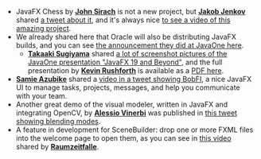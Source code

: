 * JavaFX Chess by [**John Sirach**](https://twitter.com/john_sirach) is not a new project, but [**Jakob Jenkov**](https://twitter.com/jjenkov) shared [a tweet about it](https://twitter.com/jjenkov/status/1586785876050427904), and it's always nice [to see a video of this amazing project](https://www.youtube.com/watch?v=6S6km5duBrM).
* We already shared here that Oracle will also be distributing JavaFX builds, and you can see [the announcement they did at JavaOne here](https://www.youtube.com/watch?v=4hUbmI0nplU&t=1600s).
  * [**Takaaki Sugiyama**](https://twitter.com/zinbe) shared [a lot of screenshot pictures of the JavaOne presentation "JavaFX 19 and Beyond"](https://twitter.com/zinbe/status/1583208414707998720), and the full presentation by [**Kevin Rushforth**](https://twitter.com/kevinrushforth) is available as a [PDF here](https://cr.openjdk.java.net/~kcr/presentations/javaone-2022/JavaFX-19_Final.pdf).
* [**Samie Azubike**](https://twitter.com/samieteq) shared a [video in a tweet showing BobFI](https://twitter.com/samieteq/status/1583769072273354752), a nice JavaFX UI to manage tasks, projects, messages, and help you communicate with your team.
* Another great demo of the visual modeler, written in JavaFX and integrating OpenCV, by [**Alessio Vinerbi**](https://twitter.com/Alessio_Vinerbi) was published in [this tweet showing blending modes](https://twitter.com/Alessio_Vinerbi/status/1586044299996631042).
* A feature in development for SceneBuilder: drop one or more FXML files into the welcome page to open them, as you can see in [this video](https://twitter.com/Raumzeitfalle/status/1587543306782887937?t=48IdRrEehs88chXQ0iAMKg&s=09) shared by [**Raumzeitfalle**](https://twitter.com/Raumzeitfalle).
